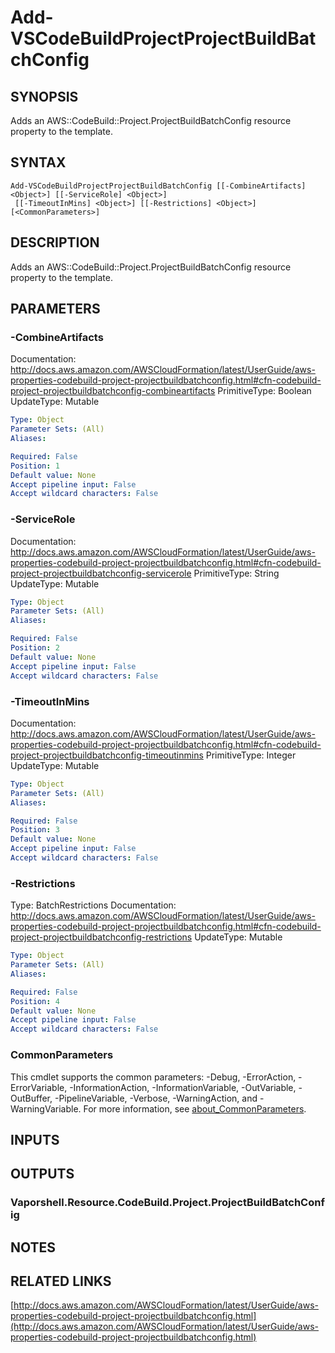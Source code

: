 # Add-VSCodeBuildProjectProjectBuildBatchConfig

## SYNOPSIS
Adds an AWS::CodeBuild::Project.ProjectBuildBatchConfig resource property to the template.

## SYNTAX

```
Add-VSCodeBuildProjectProjectBuildBatchConfig [[-CombineArtifacts] <Object>] [[-ServiceRole] <Object>]
 [[-TimeoutInMins] <Object>] [[-Restrictions] <Object>] [<CommonParameters>]
```

## DESCRIPTION
Adds an AWS::CodeBuild::Project.ProjectBuildBatchConfig resource property to the template.

## PARAMETERS

### -CombineArtifacts
Documentation: http://docs.aws.amazon.com/AWSCloudFormation/latest/UserGuide/aws-properties-codebuild-project-projectbuildbatchconfig.html#cfn-codebuild-project-projectbuildbatchconfig-combineartifacts
PrimitiveType: Boolean
UpdateType: Mutable

```yaml
Type: Object
Parameter Sets: (All)
Aliases:

Required: False
Position: 1
Default value: None
Accept pipeline input: False
Accept wildcard characters: False
```

### -ServiceRole
Documentation: http://docs.aws.amazon.com/AWSCloudFormation/latest/UserGuide/aws-properties-codebuild-project-projectbuildbatchconfig.html#cfn-codebuild-project-projectbuildbatchconfig-servicerole
PrimitiveType: String
UpdateType: Mutable

```yaml
Type: Object
Parameter Sets: (All)
Aliases:

Required: False
Position: 2
Default value: None
Accept pipeline input: False
Accept wildcard characters: False
```

### -TimeoutInMins
Documentation: http://docs.aws.amazon.com/AWSCloudFormation/latest/UserGuide/aws-properties-codebuild-project-projectbuildbatchconfig.html#cfn-codebuild-project-projectbuildbatchconfig-timeoutinmins
PrimitiveType: Integer
UpdateType: Mutable

```yaml
Type: Object
Parameter Sets: (All)
Aliases:

Required: False
Position: 3
Default value: None
Accept pipeline input: False
Accept wildcard characters: False
```

### -Restrictions
Type: BatchRestrictions
Documentation: http://docs.aws.amazon.com/AWSCloudFormation/latest/UserGuide/aws-properties-codebuild-project-projectbuildbatchconfig.html#cfn-codebuild-project-projectbuildbatchconfig-restrictions
UpdateType: Mutable

```yaml
Type: Object
Parameter Sets: (All)
Aliases:

Required: False
Position: 4
Default value: None
Accept pipeline input: False
Accept wildcard characters: False
```

### CommonParameters
This cmdlet supports the common parameters: -Debug, -ErrorAction, -ErrorVariable, -InformationAction, -InformationVariable, -OutVariable, -OutBuffer, -PipelineVariable, -Verbose, -WarningAction, and -WarningVariable. For more information, see [about_CommonParameters](http://go.microsoft.com/fwlink/?LinkID=113216).

## INPUTS

## OUTPUTS

### Vaporshell.Resource.CodeBuild.Project.ProjectBuildBatchConfig
## NOTES

## RELATED LINKS

[http://docs.aws.amazon.com/AWSCloudFormation/latest/UserGuide/aws-properties-codebuild-project-projectbuildbatchconfig.html](http://docs.aws.amazon.com/AWSCloudFormation/latest/UserGuide/aws-properties-codebuild-project-projectbuildbatchconfig.html)

